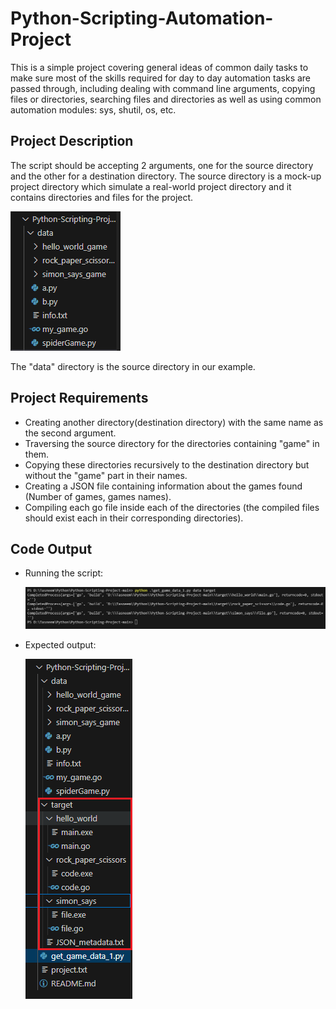 # Python-Scripting-Automation-Project

This is a simple project covering general ideas of common daily tasks to make sure most of the skills required for day to day automation tasks are passed through, including dealing with command line arguments, copying files or directories, searching files and directories as well as using common automation modules: sys, shutil, os, etc.

## Project Description
The script should be accepting 2 arguments, one for the source directory and the other for a destination directory.
The source directory is a mock-up project directory which simulate a real-world project directory and it contains directories and files for the project. 

<img src=https://github.com/TasneemAdelkh/Python-Scripting-Automation-Project/blob/main/Capture.PNG></img>

The "data" directory is the source directory in our example.

## Project Requirements
- Creating another directory(destination directory) with the same name as the second argument.
- Traversing the source directory for the directories containing "game" in them.
- Copying these directories recursively to the destination directory but without the "game" part in their names.
- Creating a JSON file containing information about the games found (Number of games, games names).
- Compiling each go file inside each of the directories (the compiled files should exist each in their corresponding directories). 

## Code Output
- Running the script:
  
  <img src=https://github.com/TasneemAdelkh/Python-Scripting-Automation-Project/blob/main/Capture2.PNG></img>

- Expected output:

  <img src=https://github.com/TasneemAdelkh/Python-Scripting-Automation-Project/blob/main/Output.png></img>

  
